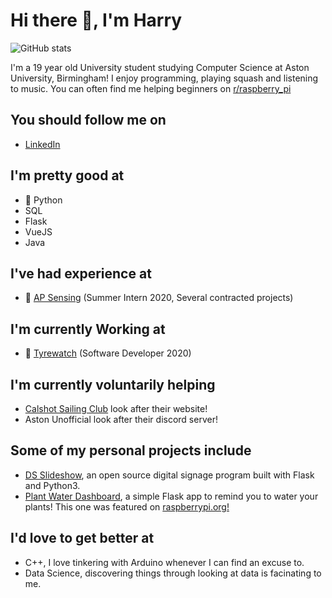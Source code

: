 # Hi there 👋, I'm Harry

![GitHub stats](https://github-readme-stats.vercel.app/api?username=Harry-Lees&show_icons=true)  

I'm a 19 year old University student studying Computer Science at Aston University, Birmingham! I enjoy programming, playing squash and listening to music. You can often find me helping beginners on [r/raspberry_pi](https://www.reddit.com/r/raspberry_pi/)

## You should follow me on
- [LinkedIn](https://www.linkedin.com/in/harry-lees-1738841b1/)

## I'm pretty good at
- :snake: Python
- SQL
- Flask
- VueJS
- Java

## I've had experience at
- :flashlight: [AP Sensing](https://www.linkedin.com/company/ap-sensing/) (Summer Intern 2020, Several contracted projects)

## I'm currently Working at
- :car: [Tyrewatch](https://www.linkedin.com/company/tyrewatch.com-ltd/) (Software Developer 2020)

## I'm currently voluntarily helping
- [Calshot Sailing Club](https://calshot-sailing.co.uk) look after their website!
- Aston Unofficial look after their discord server!

## Some of my personal projects include
- [DS Slideshow](https://github.com/Harry-Lees/DS_Slideshow), an open source digital signage program built with Flask and Python3.
- [Plant Water Dashboard](https://github.com/Harry-Lees/plant_water_dashboard), a simple Flask app to remind you to water your plants! This one was featured on [raspberrypi.org!](https://www.raspberrypi.org/blog/raspberry-pi-powered-bonsai-watering-system/)

## I'd love to get better at
- C++, I love tinkering with Arduino whenever I can find an excuse to.
- Data Science, discovering things through looking at data is facinating to me.
